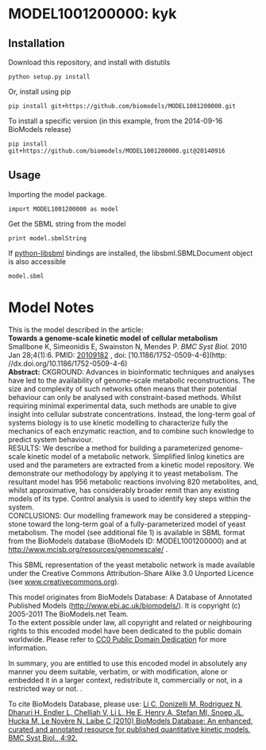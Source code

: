 # MODEL1001200000: kyk

## Installation

Download this repository, and install with distutils

`python setup.py install`

Or, install using pip

`pip install git+https://github.com/biomodels/MODEL1001200000.git`

To install a specific version (in this example, from the 2014-09-16 BioModels release)

`pip install git+https://github.com/biomodels/MODEL1001200000.git@20140916`

## Usage

Importing the model package.

`import MODEL1001200000 as model`

Get the SBML string from the model

`print model.sbmlString`

If [python-libsbml](https://pypi.python.org/pypi/python-libsbml) bindings are
installed, the libsbml.SBMLDocument object is also accessible

`model.sbml`


# Model Notes


This is the model described in the article:  
**Towards a genome-scale kinetic model of cellular metabolism**   
Smallbone K, Simeonidis E, Swainston N, Mendes P. _BMC Syst Biol._ 2010 Jan
28;4(1):6. PMID: [20109182](http://www.ncbi.nlm.nih.gov/pubmed/20109182) ,
doi: [10.1186/1752-0509-4-6](http: //dx.doi.org/10.1186/1752-0509-4-6)  
**Abstract:** CKGROUND: Advances in bioinformatic techniques and analyses have led to the availability of genome-scale metabolic reconstructions. The size and complexity of such networks often means that their potential behaviour can only be analysed with constraint-based methods. Whilst requiring minimal experimental data, such methods are unable to give insight into cellular substrate concentrations. Instead, the long-term goal of systems biology is to use kinetic modelling to characterize fully the mechanics of each enzymatic reaction, and to combine such knowledge to predict system behaviour.   
RESULTS: We describe a method for building a parameterized genome-scale
kinetic model of a metabolic network. Simplified linlog kinetics are used and
the parameters are extracted from a kinetic model repository. We demonstrate
our methodology by applying it to yeast metabolism. The resultant model has
956 metabolic reactions involving 820 metabolites, and, whilst approximative,
has considerably broader remit than any existing models of its type. Control
analysis is used to identify key steps within the system.  
CONCLUSIONS: Our modelling framework may be considered a stepping-stone toward
the long-term goal of a fully-parameterized model of yeast metabolism. The
model (see additional file 1) is available in SBML format from the BioModels
database (BioModels ID: MODEL1001200000) and at
<http://www.mcisb.org/resources/genomescale/> .

This SBML representation of the yeast metabolic network is made available
under the Creative Commons Attribution-Share Alike 3.0 Unported Licence (see
www.creativecommons.org).

This model originates from BioModels Database: A Database of Annotated
Published Models (http://www.ebi.ac.uk/biomodels/). It is copyright (c)
2005-2011 The BioModels.net Team.  
To the extent possible under law, all copyright and related or neighbouring
rights to this encoded model have been dedicated to the public domain
worldwide. Please refer to [CC0 Public Domain
Dedication](http://creativecommons.org/publicdomain/zero/1.0/) for more
information.

In summary, you are entitled to use this encoded model in absolutely any
manner you deem suitable, verbatim, or with modification, alone or embedded it
in a larger context, redistribute it, commercially or not, in a restricted way
or not. .  
  
To cite BioModels Database, please use: [Li C, Donizelli M, Rodriguez N,
Dharuri H, Endler L, Chelliah V, Li L, He E, Henry A, Stefan MI, Snoep JL,
Hucka M, Le Novère N, Laibe C (2010) BioModels Database: An enhanced, curated
and annotated resource for published quantitative kinetic models. BMC Syst
Biol., 4:92.](http://www.ncbi.nlm.nih.gov/pubmed/20587024)


